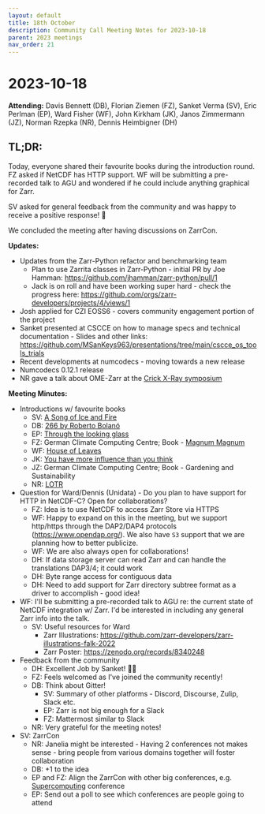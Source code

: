 ```yaml
---
layout: default
title: 18th October
description: Community Call Meeting Notes for 2023-10-18
parent: 2023 meetings
nav_order: 21
---
```


# 2023-10-18

**Attending:** Davis Bennett (DB), Florian Ziemen (FZ), Sanket Verma (SV), Eric Perlman (EP), Ward Fisher (WF), John Kirkham (JK), Janos Zimmermann (JZ), Norman Rzepka (NR), Dennis Heimbigner (DH)

## TL;DR:

Today, everyone shared their favourite books during the introduction round. FZ asked if NetCDF has HTTP support. WF will be submitting a pre-recorded talk to AGU and wondered if he could include anything graphical for Zarr.

SV asked for general feedback from the community and was happy to receive a positive response! 🎉

We concluded the meeting after having discussions on ZarrCon.

**Updates:**

- Updates from the Zarr-Python refactor and benchmarking team
    - Plan to use Zarrita classes in Zarr-Python - initial PR by Joe Hamman: <https://github.com/jhamman/zarr-python/pull/1>
    - Jack is on roll and have been working super hard - check the progress here: <https://github.com/orgs/zarr-developers/projects/4/views/1>
- Josh applied for CZI EOSS6 - covers community engagement portion of the project
- Sanket presented at CSCCE on how to manage specs and technical documentation - Slides and other links: <https://github.com/MSanKeys963/presentations/tree/main/cscce_os_tools_trials>
- Recent developments at numcodecs - moving towards a new release
- Numcodecs 0.12.1 release
- NR gave a talk about OME-Zarr at the [Crick X-Ray symposium](https://www.crick.ac.uk/whats-on/hard-x-ray-imaging-of-biological-soft-tissues-symposium-2023)

**Meeting Minutes:**

- Introductions w/ favourite books
    - SV: [A Song of Ice and Fire](https://g.co/kgs/VXQYFT)
    - DB: [266 by Roberto Bolanó](https://www.goodreads.com/book/show/63032.2666)
    - EP: [Through the looking glass](https://g.co/kgs/6sH88Z)
    - FZ: German Climate Computing Centre; Book - [Magnum Magnum](https://www.goodreads.com/book/show/4096140-magnum-magnum)
    - WF: [House of Leaves](https://g.co/kgs/WRS35g)
    - JK: [You have more influence than you think](https://g.co/kgs/avkhMx)
    - JZ: German Climate Computing Centre; Book - Gardening and Sustainability
    - NR: [LOTR](https://g.co/kgs/3Vzhso)
- Question for Ward/Dennis (Unidata) - Do you plan to have support for HTTP in NetCDF-C? Open for collaborations?
    - FZ: Idea is to use NetCDF to access Zarr Store via HTTPS
    - WF: Happy to expand on this in the meeting, but we support http/https through the DAP2/DAP4 protocols (https://www.opendap.org/). We also have `S3` support that we are planning how to better publicize. 
    - WF: We are also always open for collaborations!
    - DH: If data storage server can read Zarr and can handle the translations DAP3/4; it could work
    - DH: Byte range access for contiguous data
    - DH: Need to add support for Zarr directory subtree format as a driver to accomplish - good idea!
- WF: I'll be submitting a pre-recorded talk to AGU re: the current state of NetCDF integration w/ Zarr. I'd be interested in including any general Zarr info into the talk.
    - SV: Useful resources for Ward
        - Zarr Illustrations: <https://github.com/zarr-developers/zarr-illustrations-falk-2022>
        - Zarr Poster: <https://zenodo.org/records/8340248>
- Feedback from the community
    - DH: Excellent Job by Sanket! 👏🏻
    - FZ: Feels welcomed as I've joined the community recently!
    - DB: Think about Gitter!
        - SV: Summary of other platforms - Discord, Discourse, Zulip, Slack etc.
        - EP: Zarr is not big enough for a Slack
        - FZ: Mattermost similar to Slack
    - NR: Very grateful for the meeting notes!
- SV: ZarrCon
    - NR: Janelia might be interested - Having 2 conferences not makes sense - bring people from various domains together will foster collaboration
    - DB: +1 to the idea
    - EP and FZ: Align the ZarrCon with other big conferences, e.g. [Supercomputing](https://sc23.supercomputing.org/) conference
    - EP: Send out a poll to see which conferences are people going to attend
